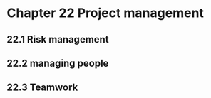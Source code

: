 # Chapter 22 Project management


## 22.1 Risk management



## 22.2 managing people



## 22.3 Teamwork



